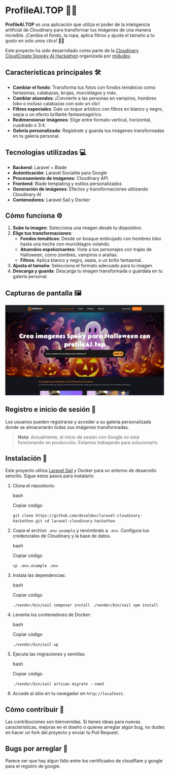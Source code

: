 ProfileAI.TOP 🎨✨
=================

**ProfileAI.TOP** es una aplicación que utiliza el poder de la inteligencia artificial de Cloudinary para transformar tus imágenes de una manera increíble. ¡Cambia el fondo, la ropa, aplica filtros y ajusta el tamaño a tu gusto en solo unos clics! 🎃👻

Este proyecto ha sido desarrollado como parte de la [Cloudinary CloudCreate Spooky AI Hackathon](https://cloudinary.com/blog/cloudinary-cloudcreate-spooky-ai-hackathon) organizada por [midudev](https://x.com/midudev).

Características principales 🛠️
-------------------------------

*   **Cambiar el fondo**: Transforma tus fotos con fondos temáticos como fantasmas, calabazas, brujas, murciélagos y más.
*   **Cambiar atuendos**: ¡Convierte a las personas en vampiros, hombres lobo o incluso calabazas con solo un clic!
*   **Filtros especiales**: Dale un toque artístico con filtros en blanco y negro, sepia o un efecto brillante fantasmagórico.
*   **Redimensionar imágenes**: Elige entre formato vertical, horizontal, cuadrado o 3:4.
*   **Galería personalizada**: Regístrate y guarda tus imágenes transformadas en tu galería personal.

Tecnologías utilizadas 💻
-------------------------

*   **Backend**: Laravel + Blade
*   **Autenticación**: Laravel Socialite para Google
*   **Procesamiento de imágenes**: Cloudinary API
*   **Frontend**: Blade templating y estilos personalizados
*   **Generación de imágenes**: Efectos y transformaciones utilizando Cloudinary AI
*   **Contenedores**: Laravel Sail y Docker

Cómo funciona ⚙️
----------------

1.  **Sube tu imagen**: Selecciona una imagen desde tu dispositivo.
2.  **Elige tus transformaciones**:
    *   **Fondos temáticos**: Desde un bosque embrujado con hombres lobo hasta una noche con murciélagos volando.
    *   **Atuendos espeluznantes**: Viste a tus personajes con trajes de Halloween, como zombies, vampiros o arañas.
    *   **Filtros**: Aplica blanco y negro, sepia, o un brillo fantasmal.
3.  **Ajusta el tamaño**: Selecciona el formato adecuado para tu imagen.
4.  **Descarga y guarda**: Descarga tu imagen transformada o guárdala en tu galería personal.

Capturas de pantalla 🖼️
------------------------
![Portada de ProfileAI](public/images/profileai-top-og.webp)


Registro e inicio de sesión 🔐
------------------------------

Los usuarios pueden registrarse y acceder a su galería personalizada donde se almacenarán todas sus imágenes transformadas.

> **Nota**: Actualmente, el inicio de sesión con Google no está funcionando en producción. Estamos trabajando para solucionarlo.

Instalación 🚀
--------------

Este proyecto utiliza [Laravel Sail](https://laravel.com/docs/9.x/sail) y Docker para un entorno de desarrollo sencillo. Sigue estos pasos para instalarlo:

1.  Clona el repositorio:
    
    bash
    
    Copiar código
    
    `git clone https://github.com/dovaldev/laravel-cloudinary-hackathon.git cd laravel-cloudinary-hackathon`
    
2.  Copia el archivo `.env.example` y renómbralo a `.env`. Configura tus credenciales de Cloudinary y la base de datos.
    
    bash
    
    Copiar código
    
    `cp .env.example .env`
    
3.  Instala las dependencias:
    
    bash
    
    Copiar código
    
    `./vendor/bin/sail composer install ./vendor/bin/sail npm install`
    
4.  Levanta los contenedores de Docker:
    
    bash
    
    Copiar código
    
    `./vendor/bin/sail up`
    
5.  Ejecuta las migraciones y semillas:
    
    bash
    
    Copiar código
    
    `./vendor/bin/sail artisan migrate --seed`
    
6.  Accede al sitio en tu navegador en `http://localhost`.

Cómo contribuir 👥
------------------

Las contribuciones son bienvenidas. Si tienes ideas para nuevas características, mejoras en el diseño o quieres arreglar algún bug, no dudes en hacer un fork del proyecto y enviar tu Pull Request.

Bugs por arreglar 📜
-----------

Parece ser que hay algun fallo entre los certificados de cloudflare y google para el registro de google.
